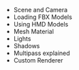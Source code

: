 * Scene and Camera
* Loading FBX Models
* Using HMD Models
* Mesh Material
* Lights
* Shadows
* Multipass explained
* Custom Renderer